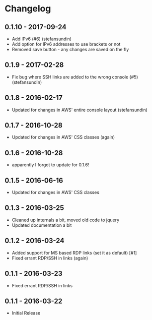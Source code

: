 # Changelog
## 0.1.10 - 2017-09-24
- Add IPv6 (#6) (stefansundin)
- Add option for IPv6 addresses to use brackets or not
- Removed save button - any changes are saved on the fly

## 0.1.9 - 2017-02-28
- Fix bug where SSH links are added to the wrong console (#5) (stefansundin)

## 0.1.8 - 2016-02-17
- Updated for changes in AWS' entire console layout (stefansundin)

## 0.1.7 - 2016-10-28
- Updated for changes in AWS' CSS classes (again)

## 0.1.6 - 2016-10-28
- apparently I forgot to update for 0.1.6!

## 0.1.5 - 2016-06-16
- Updated for changes in AWS' CSS classes

## 0.1.3 - 2016-03-25
- Cleaned up internals a bit, moved old code to jquery
- Updated documentation a bit

## 0.1.2 - 2016-03-24
- Added support for MS based RDP links (set it as default) [#1]
- Fixed errant RDP/SSH in links (again)

## 0.1.1 - 2016-03-23
- Fixed errant RDP/SSH in links

## 0.1.1 - 2016-03-22
- Initial Release
